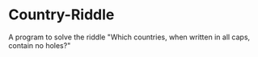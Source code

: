 # Country-Riddle
A program to solve the riddle "Which countries, when written in all caps, contain no holes?"
